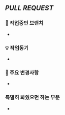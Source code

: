 ## <i>PULL REQUEST</i>

### 🎋 작업중인 브랜치
<!-- 작업 중인 브랜치를 알려주세요. -->
- 

### 💡 작업동기
<!-- 작업 배경을 알려주세요. -->
- 

### 🔑 주요 변경사항
<!-- 주요 변경사항 목록을 알려주세요. -->
- 

### 특별히 봐줬으면 하는 부분
<!-- 리뷰어가 집중해서 봐야 할 코드 세션 또는 로직을 생성하세요. -->
- 
